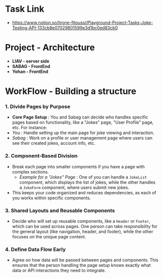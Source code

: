 # Task Link

- https://www.notion.so/lirone-fitoussi/Playground-Project-Tasks-Joke-Testing-API-133cb8e07029801599e3d1bc0ed83cb0

# Project - Architecture

* **LIAV - server side**
* **SABAG - FrontEnd**
* **Yohan - FrontEnd**

# WorkFlow - Building a structure


### 1. **Divide Pages by Purpose**

* **Core Page Setup** : You and Sabag can decide who handles specific pages based on functionality, like a "Jokes" page, "User Profile" page, etc. For instance:
* *You* : Handle setting up the main page for joke viewing and interaction.
* *Sabag* : Work on a profile or user management page where users can see their created jokes, account info, etc.

### 2. **Component-Based Division**

* Break each page into smaller components if you have a page with complex sections.
  * *Example for a "Jokes" Page* : One of you can handle a `JokeList` component, which displays the list of jokes, while the other handles a `JokeForm` component, where users submit new jokes.
* This keeps your code organized and reduces dependencies, as each of you works within specific components.

### 3. **Shared Layouts and Reusable Components**

* Decide who will set up reusable components, like a `Header` or `Footer`, which can be used across pages. One person can take responsibility for the general layout (like navigation, header, and footer), while the other focuses on the unique page content.

### 4. **Define Data Flow Early**

* Agree on how data will be passed between pages and components. This ensures that the person handling the page setup knows exactly what data or API interactions they need to integrate.
